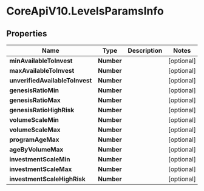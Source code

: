 # CoreApiV10.LevelsParamsInfo

## Properties
Name | Type | Description | Notes
------------ | ------------- | ------------- | -------------
**minAvailableToInvest** | **Number** |  | [optional] 
**maxAvailableToInvest** | **Number** |  | [optional] 
**unverifiedAvailableToInvest** | **Number** |  | [optional] 
**genesisRatioMin** | **Number** |  | [optional] 
**genesisRatioMax** | **Number** |  | [optional] 
**genesisRatioHighRisk** | **Number** |  | [optional] 
**volumeScaleMin** | **Number** |  | [optional] 
**volumeScaleMax** | **Number** |  | [optional] 
**programAgeMax** | **Number** |  | [optional] 
**ageByVolumeMax** | **Number** |  | [optional] 
**investmentScaleMin** | **Number** |  | [optional] 
**investmentScaleMax** | **Number** |  | [optional] 
**investmentScaleHighRisk** | **Number** |  | [optional] 


